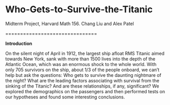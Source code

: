 Who-Gets-to-Survive-the-Titanic
===============================

Midterm Project, Harvard Math 156. Chang Liu and Alex Patel


===============================

**Introduction**

On the silent night of April in 1912, the largest ship afloat RMS Titanic aimed towards New York, sank with more than 1500 lives into the depth of the Atlantic Ocean, which was an enormous shock to the whole world. With only 705 survivors on the ship, about 1/3 of the people onboard, we can’t help but ask the questions: Who gets to survive the daunting nightmare of the night? What are the leading factors associating with survival from the sinking of the Titanic? And are these relationships, if any, significant? We explored the demographics on the passengers and then performed tests on our hypotheses and found some interesting conclusions. 
